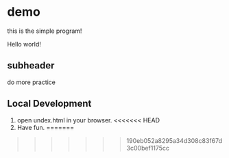 # demo

this is the simple program!

Hello world!

## subheader

do more practice

## Local Development
1. open undex.html in your browser.
<<<<<<< HEAD
2. Have fun.
=======
>>>>>>> 190eb052a8295a34d308c83f67d3c00bef1175cc
